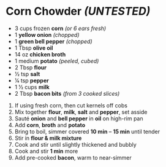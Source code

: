 # Corn Chowder *(UNTESTED)*

* 3 cups frozen **corn** *(or 6 ears fresh)*
* 1 **yellow onion** *(chopped)*
* 1 **green bell pepper** *(chopped)*
* 1 Tbsp **olive oil**
* 14 oz **chicken broth**
* 1 medium **potato** *(peeled, cubed)*
* 2 Tbsp **flour**
* 1⁄2 tsp **salt**
* 1⁄4 tsp **pepper**
* 1 1⁄2 cups **milk**
* 2 Tbsp **bacon bits** *(from 3 cooked slices)*

1. If using fresh corn, then cut kernels off cobs
1. Mix together **flour**, **milk**, **salt** and **pepper**, set asside
1. Sauté **onion** and **bell pepper** in **oil** on high-rim pan
1. Add **corn**, **broth** and **potato**
1. Bring to boil, simmer covered **10 min** – **15 min** until tender
1. Stir in **flour & milk mixture**
1. Cook and stir until slightly thickened and bubbly
1. Cook and stir **1 min** more
1. Add pre-cooked **bacon**, warm to near-simmer

